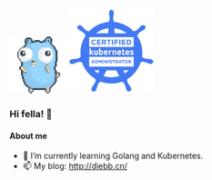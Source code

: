 [<img src="https://github.com/BGBiao/BGBiao/blob/master/go.gif" width="100">](https://github.com/geeks7i/geeks7i/blob/main/go.gif) [<img src="https://github.com/cncf/artwork/blob/main/other/cka/color/kubernetes-cka-color.png"   width="150">](https://www.credly.com/badges/e5e725ee-e16b-4620-9311-4e44b88c92f2/public_url)

### Hi fella! 🌼

#### About me

- 🌱 I’m currently learning Golang and Kubernetes.
- 📫 My blog: http://diebb.cn/
